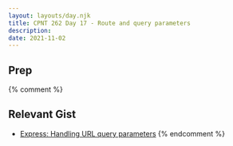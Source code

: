```yaml
---
layout: layouts/day.njk
title: CPNT 262 Day 17 - Route and query parameters
description: 
date: 2021-11-02
---
```


## Prep

{% comment %}

## Relevant Gist
- [Express: Handling URL query parameters](https://gist.github.com/acidtone/1916673f27a1e1668c0a5855ea6f7cf4)
{% endcomment %}